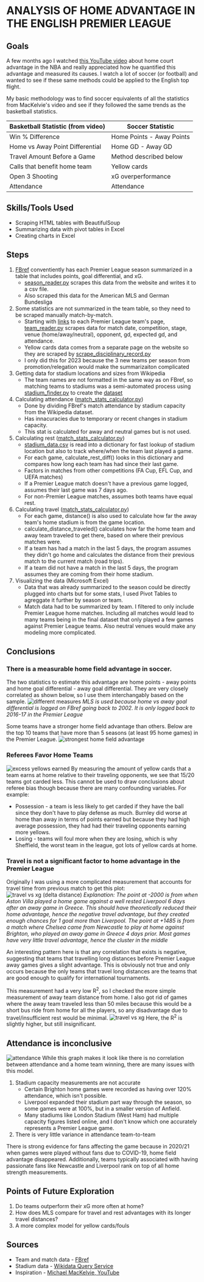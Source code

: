# ANALYSIS OF HOME ADVANTAGE IN THE ENGLISH PREMIER LEAGUE

## Goals
A few months ago I watched [this YouTube video](https://www.youtube.com/watch?v=kNy5XBae9Eg) about home court advantage in the NBA and really appreciated how he quantified this advantage and measured its causes. I watch a lot of soccer (or football) and wanted to see if these same methods could be applied to the English top flight.

My basic methodology was to find soccer equivalents of all the statistics from MacKelvie's video and see if they followed the same trends as the basketball statistics.

| Basketball Statistic (from video) | Soccer Statistic          |
|-----------------------------------|---------------------------|
| Win % Difference                  | Home Points - Away Points |
| Home vs Away Point Differential   | Home GD - Away GD         |
| Travel Amount Before a Game       | Method described below    |
| Calls that benefit home team      | Yellow cards              |
| Open 3 Shooting                   | xG overperformance        |
| Attendance                        | Attendance                |

## Skills/Tools Used

- Scraping HTML tables with BeautifulSoup
- Summarizing data with pivot tables in Excel
- Creating charts in Excel

## Steps

1. [FBref](https://fbref.com/en/comps/9/2023-2024/2023-2024-Premier-League-Stats) conventiently has each Premier League season summarized in a table that includes points, goal differential, and xG.
   - [season_reader.py](code/season_reader.py) scrapes this data from the website and writes it to a csv file.
   - Also scraped this data for the American MLS and German Bundesliga
2. Some statistics are not summarized in the team table, so they need to be scraped manually match-by-match.
   - Starting with [links](datasets/epl_2023_teams) to each Premier League team's page, [team_reader.py](code/team_reader.py) scrapes data for match date, competition, stage, venue (home/away/neutral), opponent,   gd, expected gd, and attendance.
   - Yellow cards data comes from a separate page on the website so they are scraped by [scrape_disciplinary_record.py](code/scrape_disciplinary_record.py)
   - I only did this for 2023 because the 3 new teams per season from promotion/relegation would make the summarizaiton complicated
3. Getting data for stadium locations and sizes from Wikipedia
   - The team names are not formatted in the same way as on FBref, so matching teams to stadiums was a semi-automated process using [stadium_finder.py](code/stadium_finder.py) to create the [dataset](datasets/stadium_data.csv)
4. Calculating attendance ([match_stats_calculator.py](code/match_stats_calculator.py))
   - Done by dividing FBref's match attendance by stadium capacity from the Wikipedia dataset.
   - Has innacuracies due to temporary or recent changes in stadium capacity.
   - This stat is calculated for away and neutral games but is not used.
5. Calculating rest ([match_stats_calculator.py](code/match_stats_calculator.py))
   - [stadium_data.csv](datasets/stadium_data.csv) is read into a dictionary for fast lookup of stadium location but also to track where/when the team last played a game.
   - For each game, calculate_rest_diff() looks in this dictionary and compares how long each team has had since their last game. 
   - Factors in matches from other competitions (FA Cup, EFL Cup, and UEFA matches)
   - If a Premier League match doesn't have a previous game logged, assumes their last game was 7 days ago.
   - For non-Premier League matches, assumes both teams have equal rest.
6. Calculating travel ([match_stats_calculator.py](code/match_stats_calculator.py))
   - For each game, distance() is also used to calculate how far the away team's home stadium is from the game location.
   - calculate_distance_traveled() calculates how far the home team and away team traveled to get there, based on where their previous matches were.
   - If a team has had a match in the last 5 days, the program assumes they didn't go home and calculates the distance from their previous match to the current match (road trips).
   - If a team did not have a match in the last 5 days, the program assumes they are coming from their home stadium.
7. Visualizing the data (Microsoft Excel)
   - Data that was already summarized to the season could be directly plugged into charts but for some stats, I used Pivot Tables to agreggate it further by season or team.
   - Match data had to be summarized by team. I filtered to only include Premier League home matches. Including all matches would lead to many teams being in the final dataset that only played a few games against Premier League teams. Also neutral venues would make any modeling more complicated. 

## Conclusions 
### There is a measurable home field advantage in soccer.

The two statistics to estimate this advantage are home points - away points and home goal differential - away goal differential. They are very closely correlated as shown below, so I use them interchangably based on the sample.
![different measures](https://github.com/user-attachments/assets/362be50b-e40d-4868-a041-c7ec5a7d5919)
*MLS is used because home vs away goal differential is logged on FBref going back to 2002. It is only logged back to 2016-17 in the Premier League*<br>

Some teams have a stronger home field advantage than others. Below are the top 10 teams that have more than 5 seasons (at least 95 home games) in the Premier League.
![strongest home field advantage](https://github.com/user-attachments/assets/3b58707e-6f44-41c5-bacd-06b43b524e81)

### Referees Favor Home Teams
![excess yellows earned](https://github.com/user-attachments/assets/fb51c220-0058-4666-9c86-87cb475415ee)
By measuring the amount of yellow cards that a team earns at home relative to their traveling opponents, we see that 15/20 teams got carded less. This cannot be used to draw conclusions about referee bias though because there are many confounding variables. For example:
- Possession - a team is less likely to get carded if they have the ball since they don't have to play defense as much. Burnley did worse at home than away in terms of points earned but because they had high average possession, they had had their traveling opponents earning more yellows.
- Losing - teams will foul more when they are losing, which is why Sheffield, the worst team in the league, got lots of yellow cards at home.

### Travel is not a significant factor to home advantage in the Premier League
Originally I was using a more complicated measurement that accounts for travel time from previous match to get this plot:
![travel vs xg (delta distance)](https://github.com/user-attachments/assets/7be799c0-7ea4-4528-9a92-66ae0fdebf58)
*Explanation: The point at -2000 is from when Aston Villa played a home game against a well rested Liverpool 6 days after an away game in Greece. This should have theoretically reduced their home advantage, hence the negative travel advantage, but they created enough chances for 1 goal more than Liverpool. The point at +1485 is from a match where Chelsea came from Newcastle to play at home against Brighton, who played an away game in Greece 4 days prior. Most games have very little travel advantage, hence the cluster in the middle*<br>

An interesting pattern here is that any correlation that exists is negative, suggesting that teams that travelling long distances before Premier League away games gives a slight advantage. This is obviously not true and only occurs because the only teams that travel long distances are the teams that are good enough to qualify for international tournaments.<br>

This measurement had a very low R<sup>2</sup>, so I checked the more simple measurement of away team distance from home. I also got rid of games where the away team traveled less than 50 miles because this would be a short bus ride from home for all the players, so any disadvantage due to travel/insufficient rest would be minimal.
![travel vs xg](https://github.com/user-attachments/assets/1ffbc4f1-5890-454e-8736-8a7456d84bd8)
Here, the R<sup>2</sup> is slightly higher, but still insignificant.

## Attendance is inconclusive
![attendance](https://github.com/user-attachments/assets/8e63c3e3-186d-426f-be02-11e0bed5df82)
While this graph makes it look like there is no correlation between attendance and a home team winning, there are many issues with this model.
1. Stadium capacity measurements are not accurate
   - Certain Brighton home games were recorded as having over 120% attendance, which isn't possible.
   - Liverpool expanded their stadium part way through the season, so some games were at 100%, but in a smaller version of Anfield.
   - Many stadiums like London Stadium (West Ham) had multiple capacity figures listed online, and I don't know which one accurately represents a Premier League game.
2. There is very little variance in attendance team-to-team

There is strong evidence for fans affecting the game because in 2020/21 when games were played without fans due to COVID-19, home field advantage disappeared. Additionally, teams typically associated with having passionate fans like Newcastle and Liverpool rank on top of all home strength measurements.

## Points of Future Exploration
1. Do teams outperform their xG more often at home?
2. How does MLS compare for travel and rest advantages with its longer travel distances?
3. A more complex model for yellow cards/fouls

## Sources
- Team and match data - [FBref](https://fbref.com)
- Stadium data - [Wikidata Query Service](https://query.wikidata.org/)
- Inspiration - [Michael MacKelvie, YouTube](https://www.youtube.com/watch?v=kNy5XBae9Eg)
